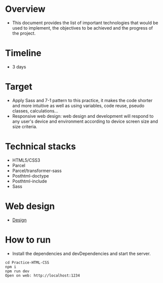# Overview
- This document provides the list of important technologies that would be used to implement, the objectives to be achieved and the progress of the project.
# Timeline
- 3 days
# Target
- Apply Sass and 7-1 pattern to this practice, it makes the code shorter and more intuitive as well as using variables, code reuse, pseudo classes, calculations...
- Responsive web design: web design and development will respond to any user's device and environment according to device screen size and size criteria.
# Technical stacks
- HTML5/CSS3
- Parcel
- Parcel/transformer-sass
- Posthtml-doctype
- Posthtml-include
- Sass
# Web design
- [Design](https://drive.google.com/drive/folders/1KXGl-zovdkDDvIj8wSM4YNGinvZl9N4k)
# How to run
- Install the dependencies and devDependencies and start the server.
```
cd Practice-HTML-CSS
npm i
npm run dev
Open on web: http://localhost:1234
```

